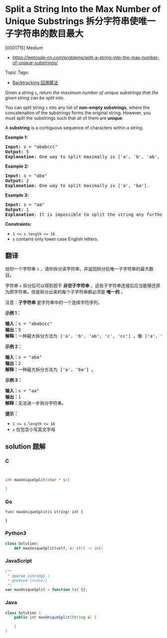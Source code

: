 # Split a String Into the Max Number of Unique Substrings 拆分字符串使唯一子字符串的数目最大

[0001715] Medium

- https://leetcode-cn.com/problems/split-a-string-into-the-max-number-of-unique-substrings/

Topic Tags:

- [Backtracking 回溯算法](https://leetcode-cn.com/tag/backtracking/)

Given a string `s`, return _the maximum number of unique substrings that the given string can be split into_.

You can split string `s` into any list of **non-empty substrings**, where the concatenation of the substrings forms the original string. However, you must split the substrings such that all of them are **unique**.

A **substring** is a contiguous sequence of characters within a string.

**Example 1:**

<pre><strong>Input:</strong> s = "ababccc"
<strong>Output:</strong> 5
<strong>Explanation</strong>: One way to split maximally is ['a', 'b', 'ab', 'c', 'cc']. Splitting like ['a', 'b', 'a', 'b', 'c', 'cc'] is not valid as you have 'a' and 'b' multiple times.
</pre>

**Example 2:**

<pre><strong>Input:</strong> s = "aba"
<strong>Output:</strong> 2
<strong>Explanation</strong>: One way to split maximally is ['a', 'ba'].
</pre>

**Example 3:**

<pre><strong>Input:</strong> s = "aa"
<strong>Output:</strong> 1
<strong>Explanation</strong>: It is impossible to split the string any further.
</pre>

**Constraints:**

- `1 <= s.length <= 16`
- `s` contains only lower case English letters.

## 翻译

给你一个字符串 `s` ，请你拆分该字符串，并返回拆分后唯一子字符串的最大数目。

字符串 `s` 拆分后可以得到若干 **非空子字符串** ，这些子字符串连接后应当能够还原为原字符串。但是拆分出来的每个子字符串都必须是 **唯一的** 。

注意：**子字符串** 是字符串中的一个连续字符序列。

**示例 1：**

<pre><strong>输入：</strong>s = "ababccc"
<strong>输出：</strong>5
<strong>解释：</strong>一种最大拆分方法为 ['a', 'b', 'ab', 'c', 'cc'] 。像 ['a', 'b', 'a', 'b', 'c', 'cc'] 这样拆分不满足题目要求，因为其中的 'a' 和 'b' 都出现了不止一次。
</pre>

**示例 2：**

<pre><strong>输入：</strong>s = "aba"
<strong>输出：</strong>2
<strong>解释：</strong>一种最大拆分方法为 ['a', 'ba'] 。
</pre>

**示例 3：**

<pre><strong>输入：</strong>s = "aa"
<strong>输出：</strong>1
<strong>解释：</strong>无法进一步拆分字符串。
</pre>

**提示：**

- `1 <= s.length <= 16`
- `s` 仅包含小写英文字母

## solution 题解

### C

```c


int maxUniqueSplit(char * s){

}
```

### Go

```golang
func maxUniqueSplit(s string) int {

}
```

### Python3

```python
class Solution:
    def maxUniqueSplit(self, s: str) -> int:
```

### JavaScript

```javascript
/**
 * @param {string} s
 * @return {number}
 */
var maxUniqueSplit = function (s) {};
```

### Java

```java
class Solution {
    public int maxUniqueSplit(String s) {

    }
}
```

